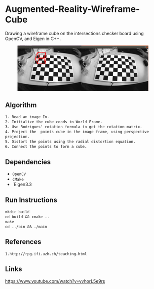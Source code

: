 # Augmented-Reality-Wireframe-Cube

Drawing a wireframe cube on the intersections checker board using OpenCV, and Eigen in C++.

<figure>
 <img src="./images/wireframe.png" width="480" alt="Combined Image" />
 <figcaption>
 <p></p> 
 </figcaption>
</figure>





## Algorithm
```
1. Read an image In.
2. Initialize the cube coods in World Frame.
3. Use Rodrigues' rotation formula to get the rotation matrix.
4. Project the  points cube in the image frame, using perspective projection.
5. Distort the points using the radial distortion equation.
6. Connect the points to form a cube.
```

## Dependencies

* `OpenCV `
* `CMake`
* `Eigen3.3

## Run Instructions
```
mkdir build
cd build && cmake ..
make 
cd ../bin && ./main
```


## References
```
1.http://rpg.ifi.uzh.ch/teaching.html
```

## Links
https://www.youtube.com/watch?v=vvhorL5e9rs
